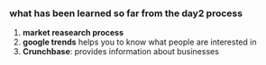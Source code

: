 ### what has been learned so far from the day2 process
1. **market reasearch process**
2. **google trends** helps you to know what people are interested in
3. **Crunchbase**:  provides information about businesses